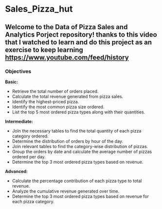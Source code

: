 # Sales_Pizza_hut

Welcome to the **Data of Pizza Sales and Analytics Porject** repository! thanks to this video that I watched to learn and do this project as an exercise to keep learning https://www.youtube.com/feed/history
--
### Objectives

**Basic:**

- Retrieve the total number of orders placed.
- Calculate the total revenue generated from pizza sales.
- Identify the highest-priced pizza.
- Identify the most common pizza size ordered.
- List the top 5 most ordered pizza types along with their quantities.


**Intermediate:**

- Join the necessary tables to find the total quantity of each pizza category ordered.
- Determine the distribution of orders by hour of the day.
- Join relevant tables to find the category-wise distribution of pizzas.
- Group the orders by date and calculate the average number of pizzas ordered per day.
- Determine the top 3 most ordered pizza types based on revenue.

**Advanced:**

- Calculate the percentage contribution of each pizza type to total revenue.
- Analyze the cumulative revenue generated over time.
- Determine the top 3 most ordered pizza types based on revenue for each pizza category.
